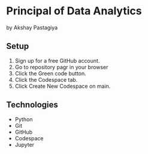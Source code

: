 # Principal of Data Analytics

by Akshay Pastagiya

## Setup

1. Sign up for a free GitHub account.
2. Go to repository pagr in your browser
3. Click the Green code button.
4. Click the Codespace tab.
5. Click Create New Codespace on main.

## Technologies

- Python
- Git
- GitHub
- Codespace
- Jupyter
